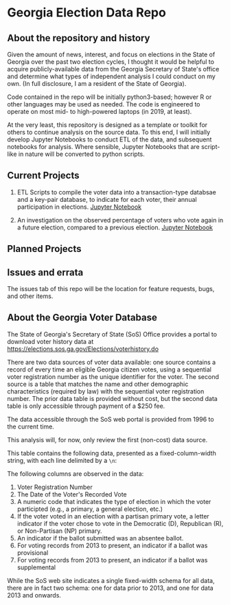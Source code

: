 # Georgia Election Data Repo

## About the repository and history

Given the amount of news, interest, and focus on elections in the State of Georgia over the past two election cycles, I thought it would be helpful to acquire publicly-available data from the Georgia Secretary of State's office and determine what types of independent analysis I could conduct on my own. (In full disclosure, I am a resident of the State of Georgia). 

Code contained in the repo will be initially python3-based; however R or other languages may be used as needed. The code is engineered to operate on most mid- to high-powered laptops (in 2019, at least).

At the very least, this repository is designed as a template or toolkit for others to continue analysis on the source data. To this end, I will initially develop Jupyter Notebooks to conduct ETL of the data, and subsequent notebooks for analysis. Where sensible, Jupyter Notebooks that are script-like in nature will be converted to python scripts.  

## Current Projects

1. ETL Scripts to compile the voter data into a transaction-type databsae and a key-pair database, to indicate for each voter, their annual participation in elections. [Jupyter Notebook](https://https://github.com/mikehikes/georgia_election_data/tree/devwork1/etl)

2. An investigation on the observed percentage of voters who vote again in a future election, compared to a previous election. [Jupyter Notebook](https://github.com/mikehikes/georgia_election_data/blob/devwork1/analysis/Analysis%20of%20Repeat%20Voters.ipynb)

## Planned Projects

## Issues and errata

The issues tab of this repo will be the location for feature requests, bugs, and other items. 

## About the Georgia Voter Database

The State of Georgia's Secretary of State (SoS) Office provides a portal to download voter history data at https://elections.sos.ga.gov/Elections/voterhistory.do

There are two data sources of voter data available: one source contains a record of every time an eligible Georgia citizen votes, using a sequential voter registration number as the unique identifier for the voter. The second source is a table that matches the name and other demographic characteristics (required by law) with the sequential voter registration number. The prior data table is provided without cost, but the second data table is only accessible through payment of a $250 fee.  

The data accessible through the SoS web portal is provided from 1996 to the current time. 

This analysis will, for now, only review the first (non-cost) data source.

This table contains the following data, presented as a fixed-column-width string, with each line delimited by a `\n`:

The following columns are observed in the data:

1. Voter Registration Number
2. The Date of the Voter's Recorded Vote
3. A numeric code that indicates the type of election in which the voter participted (e.g., a primary, a general election, etc.)
4. If the voter voted in an election with a partisan primary vote, a letter indicator if the voter chose to vote in the Democratic (D), Republican (R), or Non-Partisan (NP) primary. 
5. An indicator if the ballot submitted was an absentee ballot.
6. For voting records from 2013 to present, an indicator if a ballot was provisional
7. For voting records from 2013 to present, an indicator if a ballot was supplemental

While the SoS web site indicates a single fixed-width schema for all data, there are in fact two schema: one for data prior to 2013, and one for data 2013 and onwards.
